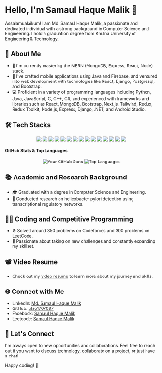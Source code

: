# Hello, I'm Samaul Haque Malik 👋

Assalamualaikum! I am Md. Samaul Haque Malik, a passionate and dedicated individual with a strong background in Computer Science and Engineering. I hold a graduation degree from Khulna University of Engineering & Technology.

## 🚀 About Me

- 🔭 I'm currently mastering the MERN (MongoDB, Express, React, Node) stack.
- 🌱 I've crafted mobile applications using Java and Firebase, and ventured into web development with technologies like React, Django, Postgresql, and Bootstrap.
- 💻 Proficient in a variety of programming languages including Python, Java, JavaScript, C, C++, C#, and experienced with frameworks and libraries such as React, MongoDB, Bootstrap, Next.js, Tailwind, Redux, Redux Toolkit, Node.js, Express, Django, .NET, and Android Studio.

## 🛠️ Tech Stacks

<p align="center">
  <img src="https://img.shields.io/badge/MERN-Stack-blue?logo=mongodb&logoColor=white&style=for-the-badge" />
  <img src="https://img.shields.io/badge/Java-Android-green?logo=java&logoColor=white&style=for-the-badge" />
  <img src="https://img.shields.io/badge/ReactJS-JavaScript-blue?logo=react&logoColor=white&style=for-the-badge" />
  <img src="https://img.shields.io/badge/Django-Python-green?logo=django&logoColor=white&style=for-the-badge" />
  <img src="https://img.shields.io/badge/.NET-C%23-blue?logo=dot-net&logoColor=white&style=for-the-badge" />
  <img src="https://img.shields.io/badge/Firebase-JavaScript-orange?logo=firebase&logoColor=white&style=for-the-badge" />
  <img src="https://img.shields.io/badge/GitHub-JavaScript-black?logo=github&logoColor=white&style=for-the-badge" />
  <img src="https://img.shields.io/badge/Postman-JavaScript-orange?logo=postman&logoColor=white&style=for-the-badge" />
  <img src="https://img.shields.io/badge/PostgreSQL-JavaScript-blue?logo=postgresql&logoColor=white&style=for-the-badge" />
  <img src="https://img.shields.io/badge/HTML5-JavaScript-orange?logo=html5&logoColor=white&style=for-the-badge" />
  <img src="https://img.shields.io/badge/CSS3-JavaScript-blue?logo=css3&logoColor=white&style=for-the-badge" />
  <img src="https://img.shields.io/badge/JavaScript-JavaScript-yellow?logo=javascript&logoColor=white&style=for-the-badge" />
  <img src="https://img.shields.io/badge/Python-Python-yellow?logo=python&logoColor=white&style=for-the-badge" />
  <img src="https://img.shields.io/badge/C++-C++-blue?logo=cplusplus&logoColor=white&style=for-the-badge" />
  <img src="https://img.shields.io/badge/Android Studio-Java-green?logo=android-studio&logoColor=white&style=for-the-badge" />
</p>

#### GitHub Stats & Top Languages

<p align="center">
  <img src="https://github-readme-stats.vercel.app/api?username=utso1707097&show_icons=true&theme=radical" alt="Your GitHub Stats" />
  <img src="https://github-readme-stats.vercel.app/api/top-langs/?username=utso1707097&layout=compact" alt="Top Languages" />
</p>

## 📚 Academic and Research Background

- 🎓 Graduated with a degree in Computer Science and Engineering.
- 🧪 Conducted research on helicobacter pylori detection using transcriptional regulatory networks.

## 👨‍💻 Coding and Competitive Programming

- ⚙️ Solved around 350 problems on Codeforces and 300 problems on LeetCode.
- 🚀 Passionate about taking on new challenges and constantly expanding my skillset.

## 📽️ Video Resume

- Check out my [video resume](https://drive.google.com/file/d/1IsOdt6g7HSIpBeaaztUg1EXkBo-ePdfn/view) to learn more about my journey and skills.

## 🌐 Connect with Me

- LinkedIn: [Md. Samaul Haque Malik](https://www.linkedin.com/in/yourlinkedinprofile/)
- GitHub: [utso1707097](https://github.com/utso1707097)
- Facebook: [Samaul Haque Malik](https://www.facebook.com/utso.97/)
- Leetcode: [Samaul Haque Malik](https://leetcode.com/Utso097/)

## 🤝 Let's Connect

I'm always open to new opportunities and collaborations. Feel free to reach out if you want to discuss technology, collaborate on a project, or just have a chat!

Happy coding! 🚀
